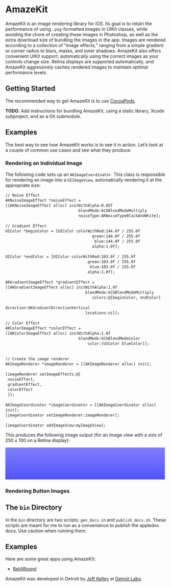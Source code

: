 # AmazeKit

AmazeKit is an image rendering library for iOS. Its goal is to retain the performance of using `.png`-formatted images in UIKit classes, while avoiding the chore of creating these images in Photoshop, as well as the extra download size of bundling the images in the app. Images are rendered according to a collection of “image effects,” ranging from a simple gradient or corner radius to blurs, masks, and inner shadows. AmazeKit also offers convenient UIKit support, automatically using the correct images as your controls change size. Retina displays are supported automatically, and AmazeKit aggressively caches rendered images to maintain optimal performance levels.

## Getting Started
The recommended way to get AmazeKit is to use [CocoaPods](http://www.cocoapods.org).

**TODO**: Add instructions for bundling AmazeKit, using a static library, Xcode subproject, and as a Git submodule.

## Examples
The best way to see how AmazeKit works is to see it in action. Let’s look at a couple of common use cases and see what they produce:

### Rendering an Individual Image
The following code sets up an `AKImageCoordinator`. This class is responsible for rendering an image into a `UIImageView`, automatically rendering it at the appropriate size:

    // Noise Effect
    AKNoiseImageEffect *noiseEffect =
    [[AKNoiseImageEffect alloc] initWithAlpha:0.05f
                                    blendMode:kCGBlendModeMultiply
                                    noiseType:AKNoiseTypeBlackAndWhite];
    
    // Gradient Effect
    UIColor *beginColor = [UIColor colorWithRed:144.0f / 255.0f
                                          green:144.0f / 255.0f
                                           blue:144.0f / 255.0f
                                          alpha:1.0f];
    
    UIColor *endColor = [UIColor colorWithRed:103.0f / 255.0f
                                        green:103.0f / 255.0f
                                         blue:103.0f / 255.0f
                                        alpha:1.0f];
    
    AKGradientImageEffect *gradientEffect =
    [[AKGradientImageEffect alloc] initWithAlpha:1.0f
                                       blendMode:kCGBlendModeMultiply
                                          colors:@[beginColor, endColor]
                                       direction:AKGradientDirectionVertical
                                       locations:nil];
    
    // Color Effect
    AKColorImageEffect *colorEffect =
    [[AKColorImageEffect alloc] initWithAlpha:1.0f
                                    blendMode:kCGBlendModeColor
                                        color:[UIColor blueColor]];
    
    
    // Create the image renderer
    AKImageRenderer *imageRenderer = [[AKImageRenderer alloc] init];
    
    [imageRenderer setImageEffects:@[
     noiseEffect,
     gradientEffect,
     colorEffect
     ]];
    
    AKImageCoordinator *imageCoordinator = [[AKImageCoordinator alloc] init];
    [imageCoordinator setImageRenderer:imageRenderer];
    
    [imageCoordinator addImageView:myImageView];

This produces the following image output (for an image view with a size of 250 x 100 on a Retina display):

![Example Image 1](readme_images/example_1.png)

### Rendering Button Images


## The `bin` Directory
In the `bin` directory are two scripts: `gen_docs.sh` and `publish_docs.sh`. These scripts are meant for me to run as a convenience to publish the appledoc docs. Use caution when running them.

## Examples
Here are some great apps using AmazeKit:
* [BetARound](http://www.sidebet.me/betaround/)

AmazeKit was developed in Detroit by [Jeff Kelley](http://github.com/SlaunchaMan) at [Detroit Labs](http://www.detroitlabs.com).
